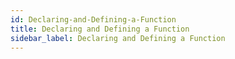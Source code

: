 ```yaml
---
id: Declaring-and-Defining-a-Function
title: Declaring and Defining a Function
sidebar_label: Declaring and Defining a Function
---
```



#
